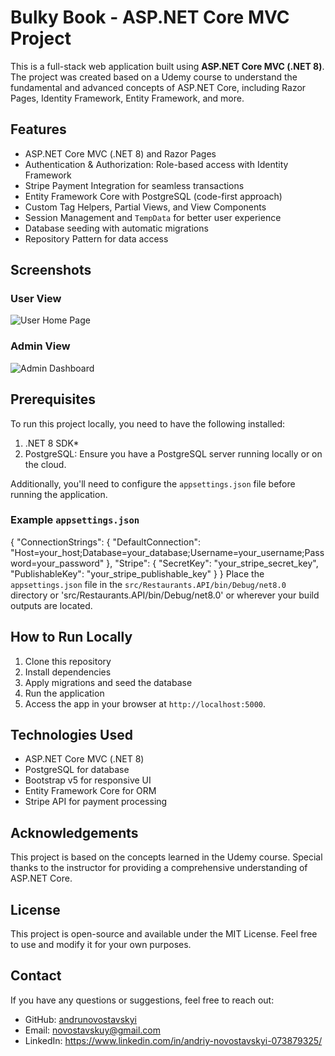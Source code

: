 # Bulky Book - ASP.NET Core MVC Project

This is a full-stack web application built using **ASP.NET Core MVC (.NET 8)**. The project was created based on a Udemy course to understand the fundamental and advanced concepts of ASP.NET Core, including Razor Pages, Identity Framework, Entity Framework, and more.

## Features

- ASP.NET Core MVC (.NET 8) and Razor Pages
- Authentication & Authorization: Role-based access with Identity Framework
- Stripe Payment Integration for seamless transactions
- Entity Framework Core with PostgreSQL (code-first approach)
- Custom Tag Helpers, Partial Views, and View Components
- Session Management and `TempData` for better user experience
- Database seeding with automatic migrations
- Repository Pattern for data access
  
## Screenshots

### User View
![User Home Page](screenshots/user_home.png)

### Admin View
![Admin Dashboard](screenshots/admin_dashboard.png)


## Prerequisites

To run this project locally, you need to have the following installed:

1. .NET 8 SDK* 
2. PostgreSQL: Ensure you have a PostgreSQL server running locally or on the cloud.  

Additionally, you'll need to configure the `appsettings.json` file before running the application.

### Example `appsettings.json`
{
  "ConnectionStrings": {
    "DefaultConnection": "Host=your_host;Database=your_database;Username=your_username;Password=your_password"
  },
  "Stripe": {
    "SecretKey": "your_stripe_secret_key",
    "PublishableKey": "your_stripe_publishable_key"
  }
}
Place the `appsettings.json` file in the `src/Restaurants.API/bin/Debug/net8.0` directory or 'src/Restaurants.API/bin/Debug/net8.0' or wherever your build outputs are located.


## How to Run Locally

1. Clone this repository
2. Install dependencies
3. Apply migrations and seed the database
4. Run the application
5. Access the app in your browser at `http://localhost:5000`.


## Technologies Used

- ASP.NET Core MVC (.NET 8)
- PostgreSQL for database
- Bootstrap v5 for responsive UI
- Entity Framework Core for ORM
- Stripe API for payment processing


## Acknowledgements

This project is based on the concepts learned in the Udemy course. Special thanks to the instructor for providing a comprehensive understanding of ASP.NET Core.

## License

This project is open-source and available under the MIT License. Feel free to use and modify it for your own purposes.

## Contact

If you have any questions or suggestions, feel free to reach out:

- GitHub: [andrunovostavskyi]((https://github.com/andrunovostavskyi))
- Email: novostavskuy@gmail.com
- LinkedIn: https://www.linkedin.com/in/andriy-novostavskyi-073879325/
